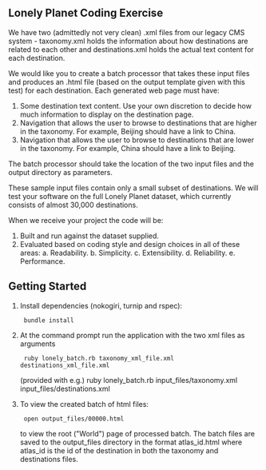 ## Lonely Planet Coding Exercise

We have two (admittedly not very clean) .xml files from our legacy CMS system - taxonomy.xml holds the information about how destinations are related to each other and destinations.xml holds the actual text content for each destination.

We would like you to create a batch processor that takes these input files and produces an .html file (based on the output template given with this test) for each destination. Each generated web page must have:
1. Some destination text content. Use your own discretion to decide how much information to display on the destination page.
2. Navigation that allows the user to browse to destinations that are higher in the taxonomy. For example, Beijing should have a link to China.
3. Navigation that allows the user to browse to destinations that are lower in the taxonomy. For example, China should have a link to Beijing.

The batch processor should take the location of the two input files and the output directory as parameters.

These sample input files contain only a small subset of destinations.  We will test your software on the full Lonely Planet dataset, which currently consists of almost 30,000 destinations.

When we receive your project the code will be:
1. Built and run against the dataset supplied.
2. Evaluated based on coding style and design choices in all of these areas: 
a. Readability.
b. Simplicity.
c. Extensibility.
d. Reliability.
e. Performance.


## Getting Started

1. Install dependencies (nokogiri, turnip and rspec):

        bundle install

2. At the command prompt run the application with the two xml files as arguments

        ruby lonely_batch.rb taxonomy_xml_file.xml destinations_xml_file.xml

   (provided with e.g.) ruby lonely_batch.rb input_files/taxonomy.xml input_files/destinations.xml

3. To view the created batch of html files:

        open output_files/00000.html

   to view the root ("World") page of processed batch. The batch files are saved to the output_files directory in the format atlas_id.html where atlas_id is the id of the destination in both the taxonomy and destinations files.
